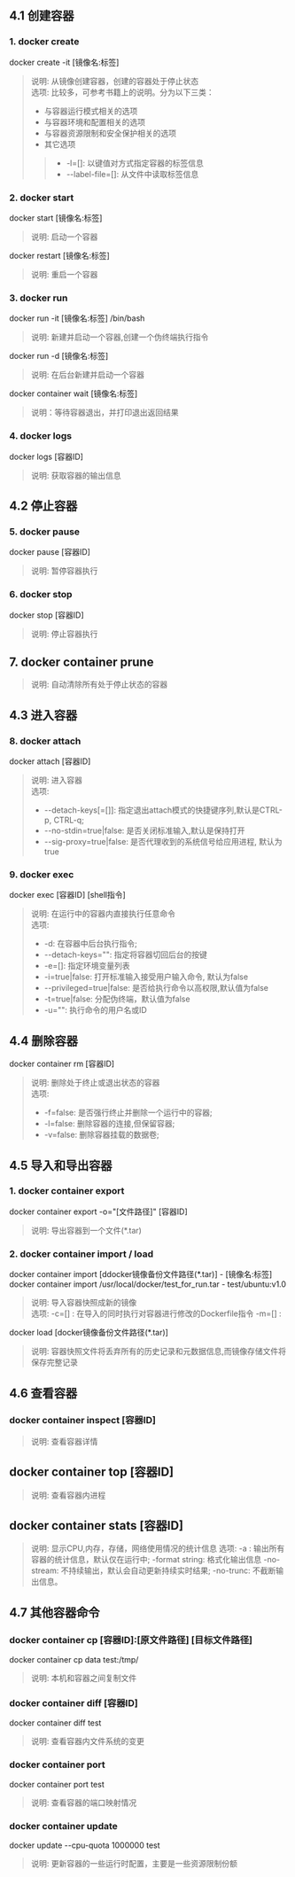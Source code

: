 ## 4.1 创建容器

### 1. docker create
docker create -it [镜像名:标签] 
> 说明: 从镜像创建容器，创建的容器处于停止状态 <br/>
> 选项: 比较多，可参考书籍上的说明。分为以下三类：
> * 与容器运行模式相关的选项
> * 与容器环境和配置相关的选项
> * 与容器资源限制和安全保护相关的选项
> * 其它选项
>> * -l=[]: 以键值对方式指定容器的标签信息
>> * --label-file=[]: 从文件中读取标签信息

### 2. docker start
docker start [镜像名:标签]
> 说明: 启动一个容器 <br/>

docker restart [镜像名:标签]
> 说明: 重启一个容器 <br/>


### 3. docker run
docker run -it [镜像名:标签] /bin/bash
> 说明: 新建并启动一个容器,创建一个伪终端执行指令 <br/>

docker run -d [镜像名:标签]
> 说明: 在后台新建并启动一个容器 <br/>

docker container wait [镜像名:标签]
> 说明：等待容器退出，并打印退出返回结果 <br/>

 
### 4. docker logs
docker logs [容器ID]
> 说明: 获取容器的输出信息 <br/>

## 4.2 停止容器

### 5. docker pause
docker pause [容器ID]
> 说明: 暂停容器执行 <br/>

### 6. docker stop 
docker stop [容器ID]
> 说明: 停止容器执行 <br/>

## 7. docker container prune
> 说明: 自动清除所有处于停止状态的容器 <br/>
 

## 4.3 进入容器

### 8. docker attach 
docker attach [容器ID]
> 说明: 进入容器 <br/>
> 选项:
> * --detach-keys[=[]]: 指定退出attach模式的快捷键序列,默认是CTRL-p, CTRL-q;
> * --no-stdin=true|false: 是否关闭标准输入,默认是保持打开
> * --sig-proxy=true|false: 是否代理收到的系统信号给应用进程, 默认为true

### 9. docker exec
docker exec [容器ID] [shell指令]
> 说明: 在运行中的容器内直接执行任意命令 <br/>
> 选项:
> * -d: 在容器中后台执行指令;
> * --detach-keys="": 指定将容器切回后台的按键
> * -e=[]: 指定环境变量列表
> * -i=true|false: 打开标准输入接受用户输入命令, 默认为false
> * --privileged=true|false: 是否给执行命令以高权限,默认值为false
> * -t=true|false: 分配伪终端，默认值为false
> * -u="": 执行命令的用户名或ID 

## 4.4 删除容器
docker container rm [容器ID]
> 说明: 删除处于终止或退出状态的容器 <br/>
> 选项:
> * -f=false: 是否强行终止并删除一个运行中的容器;
> * -l=false: 删除容器的连接,但保留容器;
> * -v=false: 删除容器挂载的数据卷;

## 4.5 导入和导出容器
### 1. docker container export
docker container export -o="[文件路径]" [容器ID]
> 说明: 导出容器到一个文件(*.tar) <br/>


### 2. docker container import / load
docker container import [ddocker镜像备份文件路径(*.tar)] - [镜像名:标签]
docker container import /usr/local/docker/test_for_run.tar - test/ubuntu:v1.0
> 说明: 导入容器快照成新的镜像 <br/>
> 选项:
-c=[] : 在导入的同时执行对容器进行修改的Dockerfile指令
-m=[] : 

docker load [docker镜像备份文件路径(*.tar)]
> 说明: 容器快照文件将丢弃所有的历史记录和元数据信息,而镜像存储文件将保存完整记录 <br/>

## 4.6 查看容器
### docker container inspect [容器ID]
> 说明: 查看容器详情

## docker container top [容器ID]
> 说明: 查看容器内进程

## docker container stats [容器ID]
> 说明: 显示CPU,内存，存储，网络使用情况的统计信息
> 选项:
-a : 输出所有容器的统计信息，默认仅在运行中;
-format string: 格式化输出信息
-no-stream: 不持续输出，默认会自动更新持续实时结果;
-no-trunc: 不截断输出信息。

## 4.7 其他容器命令
### docker container cp [容器ID]:[原文件路径] [目标文件路径] 
docker container cp data test:/tmp/
> 说明: 本机和容器之间复制文件

### docker container diff [容器ID]
docker container diff test
> 说明: 查看容器内文件系统的变更

### docker container port
docker container port test
> 说明: 查看容器的端口映射情况

### docker container update
docker update --cpu-quota 1000000 test
> 说明: 更新容器的一些运行时配置，主要是一些资源限制份额




